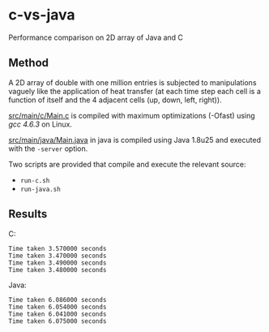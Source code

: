# c-vs-java
Performance comparison on 2D array of Java and C

Method
----------
A 2D array of double with one million entries is subjected to manipulations vaguely like the application of heat transfer (at each time step each cell is a function of itself and the 4 adjacent cells (up, down, left, right)).

[src/main/c/Main.c](src/main/c/Main.c) is compiled with maximum optimizations (-Ofast) using *gcc 4.6.3* on Linux.

[src/main/java/Main.java](src/main/java/Main.java) in java is compiled using Java 1.8u25 and executed with the ```-server``` option.

Two scripts are provided that compile and execute the relevant source:

* ```run-c.sh```
* ```run-java.sh```


Results
-----------
C:

```
Time taken 3.570000 seconds
Time taken 3.470000 seconds
Time taken 3.490000 seconds
Time taken 3.480000 seconds
```

Java:
```
Time taken 6.086000 seconds
Time taken 6.054000 seconds
Time taken 6.041000 seconds
Time taken 6.075000 seconds

```




